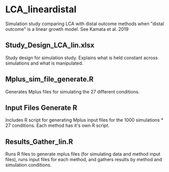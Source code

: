 # LCA_lineardistal
Simulation study comparing LCA with distal outcome methods when "distal outcome" is a linear growth model. See Kamata et al. 2019 

## Study_Design_LCA_lin.xlsx 
Study design for simulation study. Explains what is held constant across simulations and what is manipulated. 

## Mplus_sim_file_generate.R 
Generates Mplus files for simulating the 27 different conditions.

## Input Files Generate R
Includes R script for generating Mplus input files for the 1000 simulations * 27 conditions. Each method has it's own R script. 

## Results_Gather_lin.R
Runs R files to generate mplus files (for simulating data and method input files), runs input files for each method, and gathers results by method and simulation conditions.
